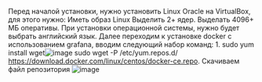 Перед началой установки, нужно установить Linux Oracle на VirtualBox, для этого нужно: Иметь образ Linux Выделить 2+ ядер. Выделать 4096+ МБ оперативы. При установки операционной системы, нужно будет выбрать английский язык. Далее переходим к установке docker с использованием grafana, вводим следующий набор команд: 1. sudo yum install wget![image](https://github.com/user-attachments/assets/9106cd09-1e19-42ae-ad36-7dbb71c9dec7)
sudo wget -P /etc/yum.repos.d/ https://download.docker.com/linux/centos/docker-ce.repo. Скачиваем файл репозитория ![image](https://github.com/user-attachments/assets/43f0f47b-e320-4bb5-95d3-169eef27c6d7)


